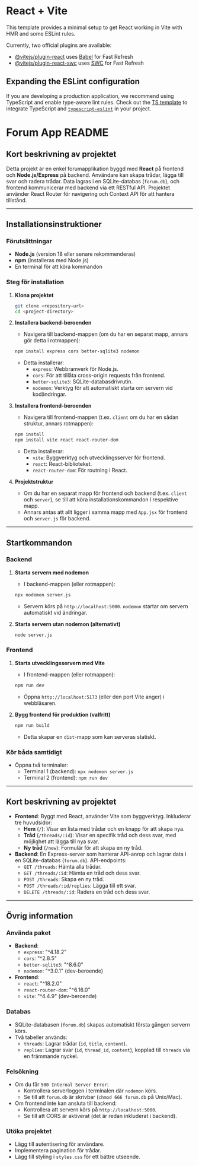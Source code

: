 # React + Vite

This template provides a minimal setup to get React working in Vite with HMR and some ESLint rules.

Currently, two official plugins are available:

- [@vitejs/plugin-react](https://github.com/vitejs/vite-plugin-react/blob/main/packages/plugin-react/README.md) uses [Babel](https://babeljs.io/) for Fast Refresh
- [@vitejs/plugin-react-swc](https://github.com/vitejs/vite-plugin-react-swc) uses [SWC](https://swc.rs/) for Fast Refresh

## Expanding the ESLint configuration

If you are developing a production application, we recommend using TypeScript and enable type-aware lint rules. Check out the [TS template](https://github.com/vitejs/vite/tree/main/packages/create-vite/template-react-ts) to integrate TypeScript and [`typescript-eslint`](https://typescript-eslint.io) in your project.






# Forum App README

## Kort beskrivning av projektet
Detta projekt är en enkel forumapplikation byggd med **React** på frontend och **Node.js/Express** på backend. Användare kan skapa trådar, lägga till svar och radera trådar. Data lagras i en SQLite-databas (`forum.db`), och frontend kommunicerar med backend via ett RESTful API. Projektet använder React Router för navigering och Context API för att hantera tillstånd.

---

## Installationsinstruktioner

### Förutsättningar
- **Node.js** (version 18 eller senare rekommenderas)
- **npm** (installeras med Node.js)
- En terminal för att köra kommandon

### Steg för installation

1. **Klona projektet**
   ```bash
   git clone <repository-url>
   cd <project-directory>
   ```

2. **Installera backend-beroenden**
   - Navigera till backend-mappen (om du har en separat mapp, annars gör detta i rotmappen):
   ```bash
   npm install express cors better-sqlite3 nodemon
   ```
   - Detta installerar:
     - `express`: Webbramverk för Node.js.
     - `cors`: För att tillåta cross-origin requests från frontend.
     - `better-sqlite3`: SQLite-databasdrivrutin.
     - `nodemon`: Verktyg för att automatiskt starta om servern vid kodändringar.

3. **Installera frontend-beroenden**
   - Navigera till frontend-mappen (t.ex. `client` om du har en sådan struktur, annars rotmappen):
   ```bash
   npm install
   npm install vite react react-router-dom
   ```
   - Detta installerar:
     - `vite`: Byggverktyg och utvecklingsserver för frontend.
     - `react`: React-biblioteket.
     - `react-router-dom`: För routning i React.

4. **Projektstruktur**
   - Om du har en separat mapp för frontend och backend (t.ex. `client` och `server`), se till att köra installationskommandon i respektive mapp.
   - Annars antas att allt ligger i samma mapp med `App.jsx` för frontend och `server.js` för backend.

---

## Startkommandon

### Backend
1. **Starta servern med nodemon**
   - I backend-mappen (eller rotmappen):
   ```bash
   npx nodemon server.js
   ```
   - Servern körs på `http://localhost:5000`. `nodemon` startar om servern automatiskt vid ändringar.

2. **Starta servern utan nodemon (alternativt)**
   ```bash
   node server.js
   ```

### Frontend
1. **Starta utvecklingsservern med Vite**
   - I frontend-mappen (eller rotmappen):
   ```bash
   npm run dev
   ```
   - Öppna `http://localhost:5173` (eller den port Vite anger) i webbläsaren.

2. **Bygg frontend för produktion (valfritt)**
   ```bash
   npm run build
   ```
   - Detta skapar en `dist`-mapp som kan serveras statiskt.

### Kör båda samtidigt
- Öppna två terminaler:
  - Terminal 1 (backend): `npx nodemon server.js`
  - Terminal 2 (frontend): `npm run dev`

---

## Kort beskrivning av projektet
- **Frontend**: Byggt med React, använder Vite som byggverktyg. Inkluderar tre huvudsidor:
  - **Hem** (`/`): Visar en lista med trådar och en knapp för att skapa nya.
  - **Tråd** (`/threads/:id`): Visar en specifik tråd och dess svar, med möjlighet att lägga till nya svar.
  - **Ny tråd** (`/new`): Formulär för att skapa en ny tråd.
- **Backend**: En Express-server som hanterar API-anrop och lagrar data i en SQLite-databas (`forum.db`). API-endpoints:
  - `GET /threads`: Hämta alla trådar.
  - `GET /threads/:id`: Hämta en tråd och dess svar.
  - `POST /threads`: Skapa en ny tråd.
  - `POST /threads/:id/replies`: Lägga till ett svar.
  - `DELETE /threads/:id`: Radera en tråd och dess svar.

---

## Övrig information

### Använda paket
- **Backend**:
  - `express`: "^4.18.2"
  - `cors`: "^2.8.5"
  - `better-sqlite3`: "^8.6.0"
  - `nodemon`: "^3.0.1" (dev-beroende)
- **Frontend**:
  - `react`: "^18.2.0"
  - `react-router-dom`: "^6.16.0"
  - `vite`: "^4.4.9" (dev-beroende)

### Databas
- SQLite-databasen (`forum.db`) skapas automatiskt första gången servern körs.
- Två tabeller används:
  - `threads`: Lagrar trådar (`id`, `title`, `content`).
  - `replies`: Lagrar svar (`id`, `thread_id`, `content`), kopplad till `threads` via en främmande nyckel.

### Felsökning
- Om du får `500 Internal Server Error`:
  - Kontrollera serverloggen i terminalen där `nodemon` körs.
  - Se till att `forum.db` är skrivbar (`chmod 666 forum.db` på Unix/Mac).
- Om frontend inte kan ansluta till backend:
  - Kontrollera att servern körs på `http://localhost:5000`.
  - Se till att CORS är aktiverat (det är redan inkluderat i backend).

### Utöka projektet
- Lägg till autentisering för användare.
- Implementera pagination för trådar.
- Lägg till styling i `styles.css` för ett bättre utseende.
